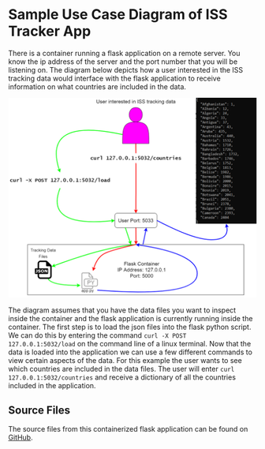 # Sample Use Case Diagram of ISS Tracker App

There is a container running a flask application on a remote server. You know the ip address of the server
and the port number that you will be listening on. The diagram below depicts how a user interested in the
ISS tracking data would interface with the flask application to receive information on what countries are
included in the data.


![Use Case Diagram](/homework7/coe332hw7image.png)


The diagram assumes that you have the data files you want to inspect inside the container and the flask application
is currently running inside the container. The first step is to load the json files into the flask python script.
We can do this by entering the command `curl -X POST 127.0.0.1:5032/load` on the command line of a linux terminal.
Now that the data is loaded into the application we can use a few different commands to view certain aspects of the 
data. For this example the user wants to see which countries are included in the data files. The user will enter
`curl 127.0.0.1:5032/countries` and receive a dictionary of all the countries included in the application.

## Source Files

The source files from this containerized flask application can be found on [GitHub](https://github.com/alecsuggs/coe_332repo/tree/main/midterm).


